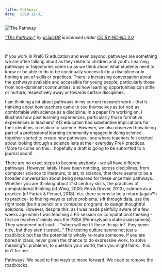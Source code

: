 ```yaml
---
title: Pathways
date: '2019-11-01'
---
```


![The Pathway](/images/blog/5dbe29875ad64f9d4c82bd09_14477691695_21d9590819_b.jpeg)

[_"The Pathway"_](https://www.flickr.com/photos/116247965@N04/14477691695) _by_ [_acidicDR_](https://www.flickr.com/photos/116247965@N04) _is licensed under_ [_CC BY-NC-ND 2.0_](https://creativecommons.org/licenses/by-nc-nd/2.0/?ref=ccsearch&atype=html)

‍

If you work in PreK-12 education and even beyond, pathways are something we are often talking about as they relate to children and youth. Learning pathways or trajectories come up as we think about what students need to know or be able to do to be continually successful in a discipline or in honing a set of skills or practices. There is increasing conversation about the pathways available and accessible for young people, particularly those from non-dominant communities, and how learning opportunities can stifle or nurture, respectively away or towards certain disciplines.

I am thinking a lot about pathways in my current research work - that is thinking about how teachers came to see themselves as (or not) as comfortable with science as a discipline. In a paper I'm working on, I illustrate how past learning experiences, particularly those formative experiences in teachers' K12 education had substantive implications for their identities in relation to science. However, we also observed how being part of a professional learning community engaged in doing science together started to create new pathways- one where teachers felt excited about looking through a science lens at their everyday PreK practices. (More to come on this... hopefully a draft is going to be submitted to a journal soon!)

There are no exact steps to become anybody - we all have different pathways. However, lately I have been noticing, across disciplines, from computer science to literature, to art, to science, that there seems to be a broader conversation about being prepared for these uncertain pathways. Whether you are thinking about 21st century skills, the practices of computational thinking (cf Wing, 2006; Pea & Grover, 2013), science as a practice (cf Furtak & Penuel, 2018), etc. there seems to be a return (again?!) to practice- to finding ways to solve problems, sift through data, use the right tools (be it a pencil or a computer program), to design thoughtful solutions. However, despite this, as I was made painfully aware of a few weeks ago when I was teaching a PD session on computational thinking - first on teachers' minds was the PSSA (Pennsylvania state assessments). They wondered out loud ... "when will we fit these things in?  they seem nice, but they aren't tested..." The testing culture seems not just a roadblock but has the potential to wholly re-route someone. If you are bored in class, never given the chance to do expressive work, to solve meaningful problems, to question your world, then you might think... this isn't for me.

Pathways. We need to find ways to move forward. We need to remove the roadblocks.
